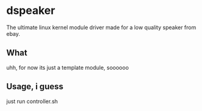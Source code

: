 # dspeaker
The ultimate linux kernel module driver made for a low quality speaker from ebay.

## What
uhh, for now its just a template module, soooooo

## Usage, i guess

just run controller.sh

